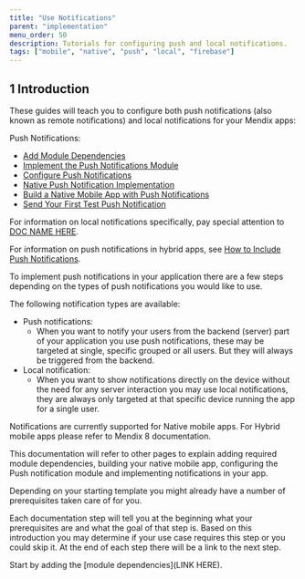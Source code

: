 ```yaml
---
title: "Use Notifications"
parent: "implementation"
menu_order: 50
description: Tutorials for configuring push and local notifications.
tags: ["mobile", "native", "push", "local", "firebase"]
---
```


## 1 Introduction

These guides will teach you to configure both push notifications (also known as remote notifications) and local notifications for your Mendix apps:

Push Notifications:

* [Add Module Dependencies](LINKHERE)
* [Implement the Push Notifications Module](LINKHERE)
* [Configure Push Notifications](LINKHERE)
* [Native Push Notification Implementation](LINKHERE)
* [Build a Native Mobile App with Push Notifications](LINKHERE)
* [Send Your First Test Push Notification](LINKHERE)

For information on local notifications specifically, pay special attention to [DOC NAME HERE](LINKHERE).

For information on push notifications in hybrid apps, see [How to Include Push Notifications](LINKHERE).

To implement push notifications in your application there are a few steps depending on the types of push notifications you would like to use.

The following notification types are available:

* Push notifications: 
	* When you want to notify your users from the backend (server) part of your application you use push notifications, these may be targeted at single, specific grouped or all users. But they will always be triggered from the backend.
* Local notification:
	* When you want to show notifications directly on the device without the need for any server interaction you may use local notifications, they are always only targeted at that specific device running the app for a single user.

Notifications are currently supported for Native mobile apps. For Hybrid mobile apps please refer to Mendix 8 documentation.

This documentation will refer to other pages to explain adding required module dependencies, building your native mobile app, configuring the Push notification module and implementing notifications in your app.

Depending on your starting template you might already have a number of prerequisites taken care of for you.

Each documentation step will tell you at the beginning what your prerequisites are and what the goal of that step is. Based on this introduction you may determine if your use case requires this step or you could skip it. At the end of each step there will be a link to the next step.

Start by adding the [module dependencies](LINK HERE).